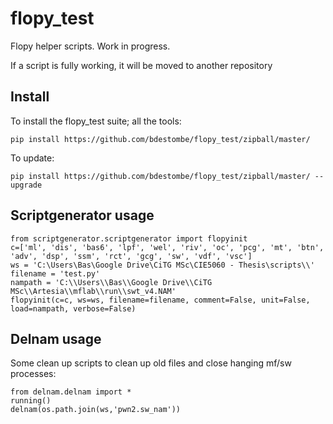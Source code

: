 # flopy_test
Flopy helper scripts. Work in progress.

If a script is fully working, it will be moved to another repository

## Install
To install the flopy_test suite; all the tools:

    pip install https://github.com/bdestombe/flopy_test/zipball/master/

To update:

    pip install https://github.com/bdestombe/flopy_test/zipball/master/ --upgrade

## Scriptgenerator usage

    from scriptgenerator.scriptgenerator import flopyinit
    c=['ml', 'dis', 'bas6', 'lpf', 'wel', 'riv', 'oc', 'pcg', 'mt', 'btn',  'adv', 'dsp', 'ssm', 'rct', 'gcg', 'sw', 'vdf', 'vsc']
    ws = 'C:\Users\Bas\Google Drive\CiTG MSc\CIE5060 - Thesis\scripts\\'
    filename = 'test.py'
    nampath = 'C:\\Users\\Bas\\Google Drive\\CiTG MSc\\Artesia\\mflab\\run\\swt_v4.NAM'
    flopyinit(c=c, ws=ws, filename=filename, comment=False, unit=False, load=nampath, verbose=False)

## Delnam usage
Some clean up scripts to clean up old files and close hanging mf/sw processes:

    from delnam.delnam import *
    running()
    delnam(os.path.join(ws,'pwn2.sw_nam'))
